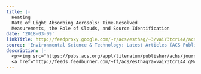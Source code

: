 ```yaml
---
title: |-
  Heating
  Rate of Light Absorbing Aerosols: Time-Resolved
  Measurements, the Role of Clouds, and Source Identification
date: '2018-03-09'
linkTitle: http://feedproxy.google.com/~r/acs/esthag/~3/vaiY3tcrL4A/acs.est.7b04320
source: 'Environmental Science & Technology: Latest Articles (ACS Publications)'
description: |-
  <p><img src="https://pubs.acs.org/appl/literatum/publisher/achs/journals/content/esthag/0/esthag.ahead-of-print/acs.est.7b04320/20180309/images/medium/es-2017-04320z_0004.gif" alt="TOC Graphic"/></p><div><cite>Environmental Science & Technology</cite></div><div>DOI: 10.1021/acs.est.7b04320</div><div class="feedflare">
  <a href="http://feeds.feedburner.com/~ff/acs/esthag?a=vaiY3tcrL4A:gMvafQNdDmU:yIl2AUoC8zA"><img src="http://feeds.feedburner.com/~ff/acs/esthag?d=yIl2AUoC8zA" border="0"></img></a>
---
```

